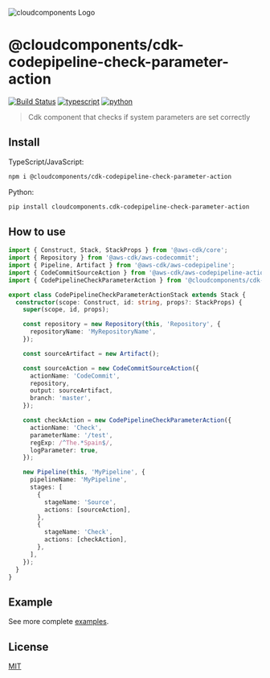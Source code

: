 ![cloudcomponents Logo](https://raw.githubusercontent.com/cloudcomponents/cdk-constructs/master/logo.png)

# @cloudcomponents/cdk-codepipeline-check-parameter-action

[![Build Status](https://travis-ci.org/cloudcomponents/cdk-constructs.svg?branch=master)](https://travis-ci.org/cloudcomponents/cdk-constructs)
[![typescript](https://img.shields.io/badge/jsii-typescript-blueviolet.svg)](https://www.npmjs.com/package/@cloudcomponents/cdk-codepipeline-check-parameter-action)
[![python](https://img.shields.io/badge/jsii-python-blueviolet.svg)](https://pypi.org/project/cloudcomponents.cdk-codepipeline-check-parameter-action/)

> Cdk component that checks if system parameters are set correctly

## Install
TypeScript/JavaScript:

```bash
npm i @cloudcomponents/cdk-codepipeline-check-parameter-action
```

Python:

```bash
pip install cloudcomponents.cdk-codepipeline-check-parameter-action
```

## How to use

```typescript
import { Construct, Stack, StackProps } from '@aws-cdk/core';
import { Repository } from '@aws-cdk/aws-codecommit';
import { Pipeline, Artifact } from '@aws-cdk/aws-codepipeline';
import { CodeCommitSourceAction } from '@aws-cdk/aws-codepipeline-actions';
import { CodePipelineCheckParameterAction } from '@cloudcomponents/cdk-codepipeline-check-parameter-action';

export class CodePipelineCheckParameterActionStack extends Stack {
  constructor(scope: Construct, id: string, props?: StackProps) {
    super(scope, id, props);

    const repository = new Repository(this, 'Repository', {
      repositoryName: 'MyRepositoryName',
    });

    const sourceArtifact = new Artifact();

    const sourceAction = new CodeCommitSourceAction({
      actionName: 'CodeCommit',
      repository,
      output: sourceArtifact,
      branch: 'master',
    });

    const checkAction = new CodePipelineCheckParameterAction({
      actionName: 'Check',
      parameterName: '/test',
      regExp: /^The.*Spain$/,
      logParameter: true,
    });

    new Pipeline(this, 'MyPipeline', {
      pipelineName: 'MyPipeline',
      stages: [
        {
          stageName: 'Source',
          actions: [sourceAction],
        },
        {
          stageName: 'Check',
          actions: [checkAction],
        },
      ],
    });
  }
}
```

## Example

See more complete [examples](https://github.com/cloudcomponents/cdk-constructs/tree/master/examples).

## License

[MIT](./LICENSE)
